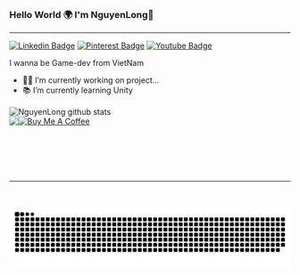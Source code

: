 ### Hello World 🌍 I'm NguyenLong👋

<p align="center">
  <hr>
</p>

[![Linkedin Badge](https://img.shields.io/badge/LinkedIn-blue?style=flat&logo=LinkedIn&logoColor=white&link=https://www.linkedin.com/in/nguyenlong147)](https://www.linkedin.com/in/nguyenlong147)
[![Pinterest Badge](https://img.shields.io/badge/Pinterest-red?style=flat&logo=Pinterest&logoColor=white&link=https://www.pinterest.com/BuCiuPi)](https://www.pinterest.com/BuCiuPi)
[![Youtube Badge](https://img.shields.io/badge/Pinterest-red?style=flat&logo=Youtube&logoColor=white&link=https://www.youtube.com/channel/UCpVI7JFmHO3CNkUcmgIandQ)](https://www.youtube.com/channel/UCpVI7JFmHO3CNkUcmgIandQ)

<!-- <a href="https://www.youtube.com/c/William18">
  <img align="left" alt="NguyenLong | YouTube" width="24px" src="/assets/youtube.svg"/>
</a> -->
<!-- <a href="https://twitter.com/Willlee186">
  <img align="left" alt="NguyenLong   | Twitter" width="24px" src="/assets/twitter.svg"/>
</a> -->
  


I wanna be Game-dev from VietNam <img width="21px" style="margin-left:4px"/>

- 👨‍💻 I’m currently working on project...
- 📚 I’m currently learning Unity

<img align="center" src="https://github-readme-stats.vercel.app/api?username=BuCiuPi&theme=radical&show_icons=true" alt="NguyenLong github stats"/>
<br/>


<a href="https://github.com/BuCiuPi/github-readme-stats">
<img align="left" src="https://github-readme-stats.vercel.app/api/top-langs/?username=BuCiuPi&layout=compact&theme=algolia"/>
</a>
<a href="https://www.buymeacoffee.com/nguyenlong" target="_blank"><img src="https://cdn.buymeacoffee.com/buttons/v2/default-red.png" alt="Buy Me A Coffee" width="150" ></a>


<!-- <img alt="Stars" src="https://img.shields.io/github/stars/Long18/Long18?style=flat-square&labelColor=343b41"/> 

<img alt="Forks" src="https://img.shields.io/github/forks/Long18/FitnessCare?style=flat-square&labelColor=343b41"/> -->

<br>
<br>
<br>
<br>
<br>
<br>
<hr>
<br>
<p align="center">
  <img src="https://github.com/DHANOLA/DHANOLA/raw/output/github-contribution-grid-snake.svg" alt="snake"></center>
</p>

